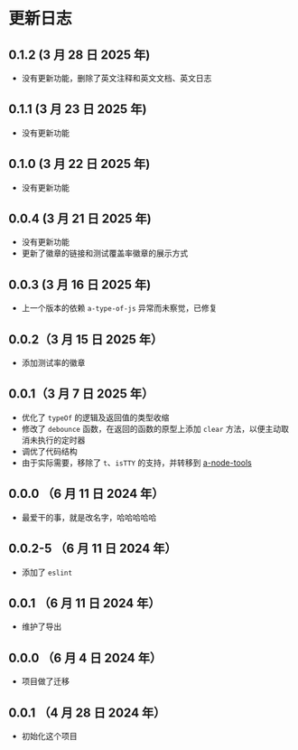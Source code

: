 # 更新日志

## 0.1.2 (3 月 28 日 2025 年)

- 没有更新功能，删除了英文注释和英文文档、英文日志

## 0.1.1 (3 月 23 日 2025 年)

- 没有更新功能

## 0.1.0 (3 月 22 日 2025 年)

- 没有更新功能

## 0.0.4 (3 月 21 日 2025 年)

- 没有更新功能
- 更新了徽章的链接和测试覆盖率徽章的展示方式

## 0.0.3 (3 月 16 日 2025 年)

- 上一个版本的依赖 `a-type-of-js` 异常而未察觉，已修复

## 0.0.2（3 月 15 日 2025 年）

- 添加测试率的徽章

## 0.0.1（3 月 7 日 2025 年）

- 优化了 `typeOf` 的逻辑及返回值的类型收缩
- 修改了 `debounce` 函数，在返回的函数的原型上添加 `clear` 方法，以便主动取消未执行的定时器
- 调优了代码结构
- 由于实际需要，移除了 `t`、`isTTY` 的支持，并转移到 [a-node-tools](https://github.com/earthnutDev/a-node-tools)

## 0.0.0 （6 月 11 日 2024 年）

- 最爱干的事，就是改名字，哈哈哈哈哈

## 0.0.2-5 （6 月 11 日 2024 年）

- 添加了 `eslint`

## 0.0.1 （6 月 11 日 2024 年）

- 维护了导出

## 0.0.0 （6 月 4 日 2024 年）

- 项目做了迁移

## 0.0.1 （4 月 28 日 2024 年）

- 初始化这个项目

